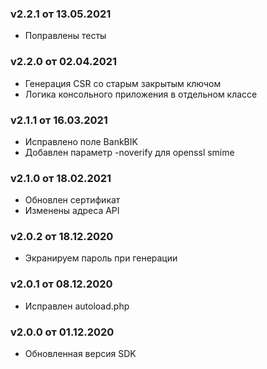### v2.2.1 от 13.05.2021
* Поправлены тесты

### v2.2.0 от 02.04.2021
* Генерация CSR со старым закрытым ключом
* Логика консольного приложения в отдельном классе

### v2.1.1 от 16.03.2021
* Исправлено поле BankBIK
* Добавлен параметр -noverify для openssl smime

### v2.1.0 от 18.02.2021
* Обновлен сертификат
* Изменены адреса API

### v2.0.2 от 18.12.2020
* Экранируем пароль при генерации 

### v2.0.1 от 08.12.2020
* Исправлен autoload.php

### v2.0.0 от 01.12.2020
* Обновленная версия SDK
